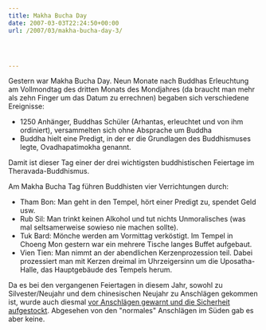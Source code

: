 ```yaml
---
title: Makha Bucha Day
date: 2007-03-03T22:24:50+00:00
url: /2007/03/makha-bucha-day-3/




---
```

Gestern war Makha Bucha Day. Neun Monate nach Buddhas Erleuchtung am Vollmondtag des dritten Monats des Mondjahres (da braucht man mehr als zehn Finger um das Datum zu errechnen) begaben sich verschiedene Ereignisse:

* 1250 Anhänger, Buddhas Schüler (Arhantas, erleuchtet und von ihm ordiniert), versammelten sich ohne Absprache um Buddha
* Buddha hielt eine Predigt, in der er die Grundlagen des Buddhismuses legte, Ovadhapatimokha genannt.

Damit ist dieser Tag einer der drei wichtigsten buddhistischen Feiertage im Theravada-Buddhismus.

Am Makha Bucha Tag führen Buddhisten vier Verrichtungen durch:

* Tham Bon: Man geht in den Tempel, hört einer Predigt zu, spendet Geld usw.
* Rub Sil: Man trinkt keinen Alkohol und tut nichts Unmoralisches (was mal seltsamerweise sowieso nie machen sollte).
* Tuk Bard: Mönche werden am Vormittag verköstigt. Im Tempel in Choeng Mon gestern war ein mehrere Tische langes Buffet aufgebaut.
* Vien Tien: Man nimmt an der abendlichen Kerzenprozession teil. Dabei prozessiert man mit Kerzen dreimal im Uhrzeigersinn um die Uposatha-Halle, das Hauptgebäude des Tempels herum.

Da es bei den vergangenen Feiertagen in diesem Jahr, sowohl zu Silvester/Neujahr und dem chinesischen Neujahr zu Anschlägen gekommen ist, wurde auch diesmal [vor Anschlägen gewarnt und die Sicherheit aufgestockt][1]. Abgesehen von den "normales" Anschlägen im Süden gab es aber keine.

 [1]: http://www.nationmultimedia.com/2007/02/25/national/national_30027821.php
